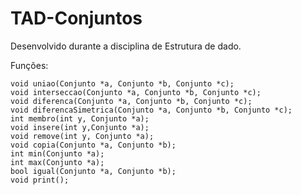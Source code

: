 # TAD-Conjuntos
Desenvolvido durante a disciplina de Estrutura de dado.

Funções:

	void uniao(Conjunto *a, Conjunto *b, Conjunto *c);	
	void interseccao(Conjunto *a, Conjunto *b, Conjunto *c);
	void diferenca(Conjunto *a, Conjunto *b, Conjunto *c);
	void diferencaSimetrica(Conjunto *a, Conjunto *b, Conjunto *c);
	int membro(int y, Conjunto *a);
	void insere(int y,Conjunto *a);
	void remove(int y, Conjunto *a);
	void copia(Conjunto *a, Conjunto *b); 
	int min(Conjunto *a);
	int max(Conjunto *a);
	bool igual(Conjunto *a, Conjunto *b);
	void print();
